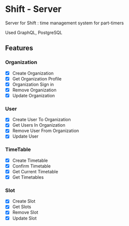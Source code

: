 # Shift - Server

Server for Shift : time management system for part-timers

Used GraphQL, PostgreSQL

## Features

### Organization

- [x] Create Organization
- [x] Get Organization Profile
- [x] Organization Sign in
- [x] Remove Organization
- [x] Update Organization

### User

- [x] Create User To Organization
- [x] Get Users In Organization
- [x] Remove User From Organization
- [x] Update User

### TimeTable

- [x] Create Timetable
- [x] Confirm Timetable
- [x] Get Current Timetable
- [x] Get Timetables

### Slot

- [x] Create Slot
- [x] Get Slots
- [x] Remove Slot
- [x] Update Slot
